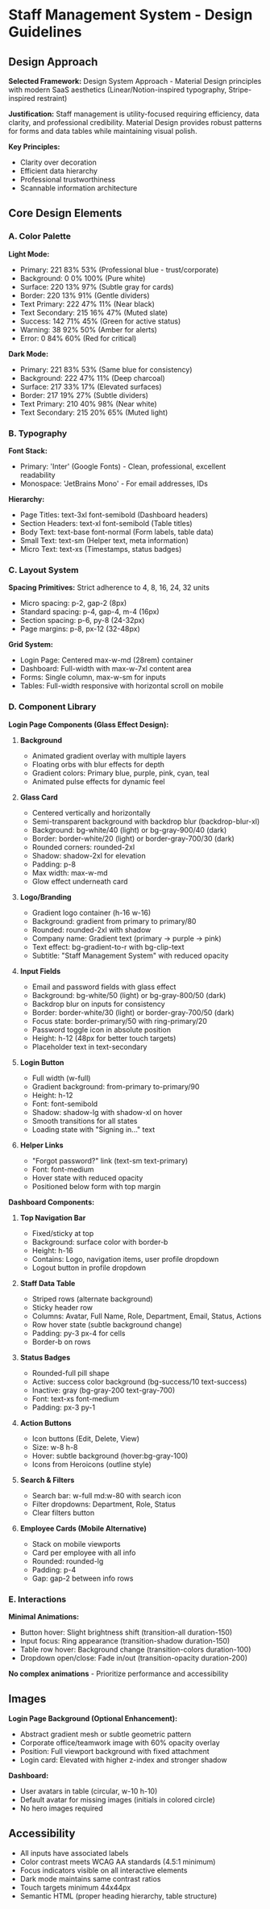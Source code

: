 # Staff Management System - Design Guidelines

## Design Approach
**Selected Framework:** Design System Approach - Material Design principles with modern SaaS aesthetics (Linear/Notion-inspired typography, Stripe-inspired restraint)

**Justification:** Staff management is utility-focused requiring efficiency, data clarity, and professional credibility. Material Design provides robust patterns for forms and data tables while maintaining visual polish.

**Key Principles:**
- Clarity over decoration
- Efficient data hierarchy
- Professional trustworthiness
- Scannable information architecture

## Core Design Elements

### A. Color Palette

**Light Mode:**
- Primary: 221 83% 53% (Professional blue - trust/corporate)
- Background: 0 0% 100% (Pure white)
- Surface: 220 13% 97% (Subtle gray for cards)
- Border: 220 13% 91% (Gentle dividers)
- Text Primary: 222 47% 11% (Near black)
- Text Secondary: 215 16% 47% (Muted slate)
- Success: 142 71% 45% (Green for active status)
- Warning: 38 92% 50% (Amber for alerts)
- Error: 0 84% 60% (Red for critical)

**Dark Mode:**
- Primary: 221 83% 53% (Same blue for consistency)
- Background: 222 47% 11% (Deep charcoal)
- Surface: 217 33% 17% (Elevated surfaces)
- Border: 217 19% 27% (Subtle dividers)
- Text Primary: 210 40% 98% (Near white)
- Text Secondary: 215 20% 65% (Muted light)

### B. Typography

**Font Stack:**
- Primary: 'Inter' (Google Fonts) - Clean, professional, excellent readability
- Monospace: 'JetBrains Mono' - For email addresses, IDs

**Hierarchy:**
- Page Titles: text-3xl font-semibold (Dashboard headers)
- Section Headers: text-xl font-semibold (Table titles)
- Body Text: text-base font-normal (Form labels, table data)
- Small Text: text-sm (Helper text, meta information)
- Micro Text: text-xs (Timestamps, status badges)

### C. Layout System

**Spacing Primitives:** Strict adherence to 4, 8, 16, 24, 32 units
- Micro spacing: p-2, gap-2 (8px)
- Standard spacing: p-4, gap-4, m-4 (16px)
- Section spacing: p-6, py-8 (24-32px)
- Page margins: p-8, px-12 (32-48px)

**Grid System:**
- Login Page: Centered max-w-md (28rem) container
- Dashboard: Full-width with max-w-7xl content area
- Forms: Single column, max-w-sm for inputs
- Tables: Full-width responsive with horizontal scroll on mobile

### D. Component Library

**Login Page Components (Glass Effect Design):**
1. **Background**
   - Animated gradient overlay with multiple layers
   - Floating orbs with blur effects for depth
   - Gradient colors: Primary blue, purple, pink, cyan, teal
   - Animated pulse effects for dynamic feel

2. **Glass Card**
   - Centered vertically and horizontally
   - Semi-transparent background with backdrop blur (backdrop-blur-xl)
   - Background: bg-white/40 (light) or bg-gray-900/40 (dark)
   - Border: border-white/20 (light) or border-gray-700/30 (dark)
   - Rounded corners: rounded-2xl
   - Shadow: shadow-2xl for elevation
   - Padding: p-8
   - Max width: max-w-md
   - Glow effect underneath card

3. **Logo/Branding**
   - Gradient logo container (h-16 w-16)
   - Background: gradient from primary to primary/80
   - Rounded: rounded-2xl with shadow
   - Company name: Gradient text (primary → purple → pink)
   - Text effect: bg-gradient-to-r with bg-clip-text
   - Subtitle: "Staff Management System" with reduced opacity

4. **Input Fields**
   - Email and password fields with glass effect
   - Background: bg-white/50 (light) or bg-gray-800/50 (dark)
   - Backdrop blur on inputs for consistency
   - Border: border-white/30 (light) or border-gray-700/50 (dark)
   - Focus state: border-primary/50 with ring-primary/20
   - Password toggle icon in absolute position
   - Height: h-12 (48px for better touch targets)
   - Placeholder text in text-secondary

5. **Login Button**
   - Full width (w-full)
   - Gradient background: from-primary to-primary/90
   - Height: h-12
   - Font: font-semibold
   - Shadow: shadow-lg with shadow-xl on hover
   - Smooth transitions for all states
   - Loading state with "Signing in..." text

6. **Helper Links**
   - "Forgot password?" link (text-sm text-primary)
   - Font: font-medium
   - Hover state with reduced opacity
   - Positioned below form with top margin

**Dashboard Components:**
1. **Top Navigation Bar**
   - Fixed/sticky at top
   - Background: surface color with border-b
   - Height: h-16
   - Contains: Logo, navigation items, user profile dropdown
   - Logout button in profile dropdown

2. **Staff Data Table**
   - Striped rows (alternate background)
   - Sticky header row
   - Columns: Avatar, Full Name, Role, Department, Email, Status, Actions
   - Row hover state (subtle background change)
   - Padding: py-3 px-4 for cells
   - Border-b on rows

3. **Status Badges**
   - Rounded-full pill shape
   - Active: success color background (bg-success/10 text-success)
   - Inactive: gray (bg-gray-200 text-gray-700)
   - Font: text-xs font-medium
   - Padding: px-3 py-1

4. **Action Buttons**
   - Icon buttons (Edit, Delete, View)
   - Size: w-8 h-8
   - Hover: subtle background (hover:bg-gray-100)
   - Icons from Heroicons (outline style)

5. **Search & Filters**
   - Search bar: w-full md:w-80 with search icon
   - Filter dropdowns: Department, Role, Status
   - Clear filters button

6. **Employee Cards (Mobile Alternative)**
   - Stack on mobile viewports
   - Card per employee with all info
   - Rounded: rounded-lg
   - Padding: p-4
   - Gap: gap-2 between info rows

### E. Interactions

**Minimal Animations:**
- Button hover: Slight brightness shift (transition-all duration-150)
- Input focus: Ring appearance (transition-shadow duration-150)
- Table row hover: Background change (transition-colors duration-100)
- Dropdown open/close: Fade in/out (transition-opacity duration-200)

**No complex animations** - Prioritize performance and accessibility

## Images

**Login Page Background (Optional Enhancement):**
- Abstract gradient mesh or subtle geometric pattern
- Corporate office/teamwork image with 60% opacity overlay
- Position: Full viewport background with fixed attachment
- Login card: Elevated with higher z-index and stronger shadow

**Dashboard:**
- User avatars in table (circular, w-10 h-10)
- Default avatar for missing images (initials in colored circle)
- No hero images required

## Accessibility

- All inputs have associated labels
- Color contrast meets WCAG AA standards (4.5:1 minimum)
- Focus indicators visible on all interactive elements
- Dark mode maintains same contrast ratios
- Touch targets minimum 44x44px
- Semantic HTML (proper heading hierarchy, table structure)